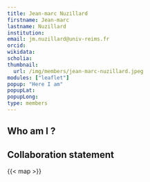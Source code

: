 ```yaml
---
title: Jean-marc Nuzillard
firstname: Jean-marc
lastname: Nuzillard
institution: 
email: jm.nuzillard@univ-reims.fr
orcid: 
wikidata: 
scholia: 
thumbnail:
  url: /img/members/jean-marc-nuzillard.jpeg
modules: ["leaflet"]
popup: "Here I am"
popupLat: 
popupLong: 
type: members
---
```


## Who am I ?

## Collaboration statement

{{< map >}}
